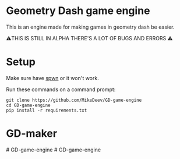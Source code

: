 # Geometry Dash game engine

This is an engine made for making games in geometry dash be easier.

⚠️THIS IS STILL IN ALPHA THERE'S A LOT OF BUGS AND ERRORS ⚠️

# Setup
Make sure have [spwn](https://github.com/Spu7Nix/SPWN-language/releases/tag/v0.8-beta) or it won't work.

Run these commands on a command prompt:
```
git clone https://github.com/MikeDeev/GD-game-engine
cd GD-game-engine
pip install -r requirements.txt
```
# GD-maker
#   G D - g a m e - e n g i n e  
 # GD-game-engine
